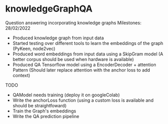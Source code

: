# knowledgeGraphQA
Question answering incorporating knowledge graphs
Milestones:
28/02/2022
- Produced knowledge graph from input data
- Started testing over different tools to learn the embeddings of the graph (PyKeen, node2vec)
- Produced word embeddings from input data using a SkipGram model (A better corpus should be used when hardware is available)
- Produced QA Tensorflow model using a EncoderDecoder + attention Pattern (Should later replace attention with the anchor loss to add context)

TODO
- QAModel needs training (deploy it on googleColab)
- Write the anchorLoss function (using a custom loss is available and should be straightfoward)
- Train the Graph's embeddings
- Write the QA prediction pipeline 
